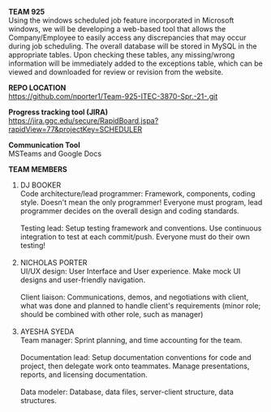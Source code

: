 **TEAM 925**</br>
  Using the windows scheduled job feature incorporated in Microsoft windows, we will be developing a web-based tool that allows the Company/Employee to easily access any discrepancies that may occur during job scheduling. The overall database will be stored in MySQL in the appropriate tables. Upon checking these tables, any missing/wrong information will be immediately added to the exceptions table, which can be viewed and downloaded for review or revision from the website.  

**REPO LOCATION**</br>
https://github.com/nporter1/Team-925-ITEC-3870-Spr.-21-.git

**Progress tracking tool (JIRA)**</br>
https://jira.ggc.edu/secure/RapidBoard.jspa?rapidView=77&projectKey=SCHEDULER

**Communication Tool**</br>
MSTeams and Google Docs

**TEAM MEMBERS**</br>
1. DJ BOOKER</br> 
Code architecture/lead programmer: 
Framework, components, coding style. Doesn't mean the only programmer! Everyone must program, lead programmer decides on the overall design and coding standards.</br></br>
Testing lead: 
Setup testing framework and conventions. Use continuous integration to test at each commit/push. Everyone must do their own testing!</br></br>
2. NICHOLAS PORTER </br>
UI/UX design:
User Interface and User experience. Make mock UI designs and user-friendly navigation.</br></br>
Client liaison: 
Communications, demos, and negotiations with client, what was done and planned to handle client's requirements (minor role; should be combined with other role, such as manager)</br></br>
3. AYESHA SYEDA </br>
Team manager: 
Sprint planning, and time accounting for the team.</br></br>
Documentation lead:
Setup documentation conventions for code and project, then delegate work onto teammates. Manage presentations, reports, and licensing documentation.</br></br>
Data modeler: 
Database, data files, server-client structure, data structures.
